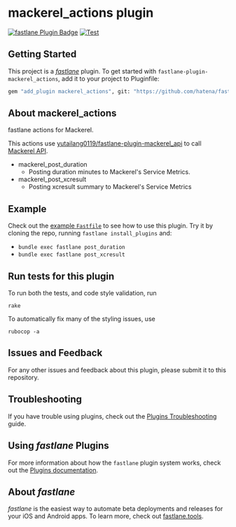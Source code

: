 # mackerel_actions plugin

[![fastlane Plugin Badge](https://rawcdn.githack.com/fastlane/fastlane/master/fastlane/assets/plugin-badge.svg)](https://rubygems.org/gems/fastlane-plugin-mackerel_actions)
[![Test](https://github.com/hatena/fastlane-plugin-mackerel_actions/workflows/Test/badge.svg)](https://github.com/hatena/fastlane-plugin-mackerel_actions/actions?query=branch%3Amaster+workflow%3ATest)

## Getting Started

This project is a [_fastlane_](https://github.com/fastlane/fastlane) plugin. To get started with `fastlane-plugin-mackerel_actions`, add it to your project to Pluginfile:

```bash
gem "add_plugin mackerel_actions", git: "https://github.com/hatena/fastlane-plugin-mackerel_actions"
```

## About mackerel_actions

fastlane actions for Mackerel.

This actions use [yutailang0119/fastlane-plugin-mackerel_api](https://github.com/yutailang0119/fastlane-plugin-mackerel_api) to call [Mackerel API](https://mackerel.io/api-docs/).

- mackerel_post_duration
    - Posting duration minutes to Mackerel's Service Metrics.
- mackerel_post_xcresult
    - Posting xcresult summary to Mackerel's Service Metrics

## Example

Check out the [example `Fastfile`](fastlane/Fastfile) to see how to use this plugin. Try it by cloning the repo, running `fastlane install_plugins` and:

- `bundle exec fastlane post_duration`
- `bundle exec fastlane post_xcresult`

## Run tests for this plugin

To run both the tests, and code style validation, run

```
rake
```

To automatically fix many of the styling issues, use
```
rubocop -a
```

## Issues and Feedback

For any other issues and feedback about this plugin, please submit it to this repository.

## Troubleshooting

If you have trouble using plugins, check out the [Plugins Troubleshooting](https://docs.fastlane.tools/plugins/plugins-troubleshooting/) guide.

## Using _fastlane_ Plugins

For more information about how the `fastlane` plugin system works, check out the [Plugins documentation](https://docs.fastlane.tools/plugins/create-plugin/).

## About _fastlane_

_fastlane_ is the easiest way to automate beta deployments and releases for your iOS and Android apps. To learn more, check out [fastlane.tools](https://fastlane.tools).
